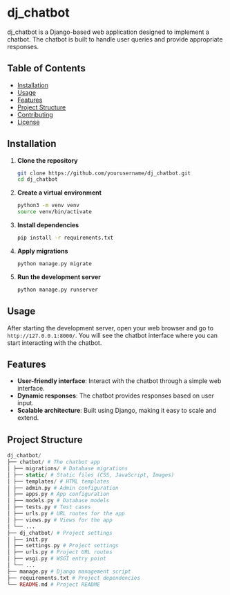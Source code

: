 # dj_chatbot

dj_chatbot is a Django-based web application designed to implement a chatbot. The chatbot is built to handle user queries and provide appropriate responses. 

## Table of Contents

- [Installation](#installation)
- [Usage](#usage)
- [Features](#features)
- [Project Structure](#project-structure)
- [Contributing](#contributing)
- [License](#license)

## Installation

1. **Clone the repository**

    ```bash
    git clone https://github.com/yourusername/dj_chatbot.git
    cd dj_chatbot
    ```

2. **Create a virtual environment**

    ```bash
    python3 -m venv venv
    source venv/bin/activate
    ```

3. **Install dependencies**

    ```bash
    pip install -r requirements.txt
    ```

4. **Apply migrations**

    ```bash
    python manage.py migrate
    ```

5. **Run the development server**

    ```bash
    python manage.py runserver
    ```

## Usage

After starting the development server, open your web browser and go to `http://127.0.0.1:8000/`. You will see the chatbot interface where you can start interacting with the chatbot.

## Features

- **User-friendly interface**: Interact with the chatbot through a simple web interface.
- **Dynamic responses**: The chatbot provides responses based on user input.
- **Scalable architecture**: Built using Django, making it easy to scale and extend.

## Project Structure

```php
dj_chatbot/
├── chatbot/ # The chatbot app
│ ├── migrations/ # Database migrations
│ ├── static/ # Static files (CSS, JavaScript, Images)
│ ├── templates/ # HTML templates
│ ├── admin.py # Admin configuration
│ ├── apps.py # App configuration
│ ├── models.py # Database models
│ ├── tests.py # Test cases
│ ├── urls.py # URL routes for the app
│ ├── views.py # Views for the app
│ └── ...
├── dj_chatbot/ # Project settings
│ ├── init.py
│ ├── settings.py # Project settings
│ ├── urls.py # Project URL routes
│ ├── wsgi.py # WSGI entry point
│ └── ...
├── manage.py # Django management script
├── requirements.txt # Project dependencies
└── README.md # Project README
```
